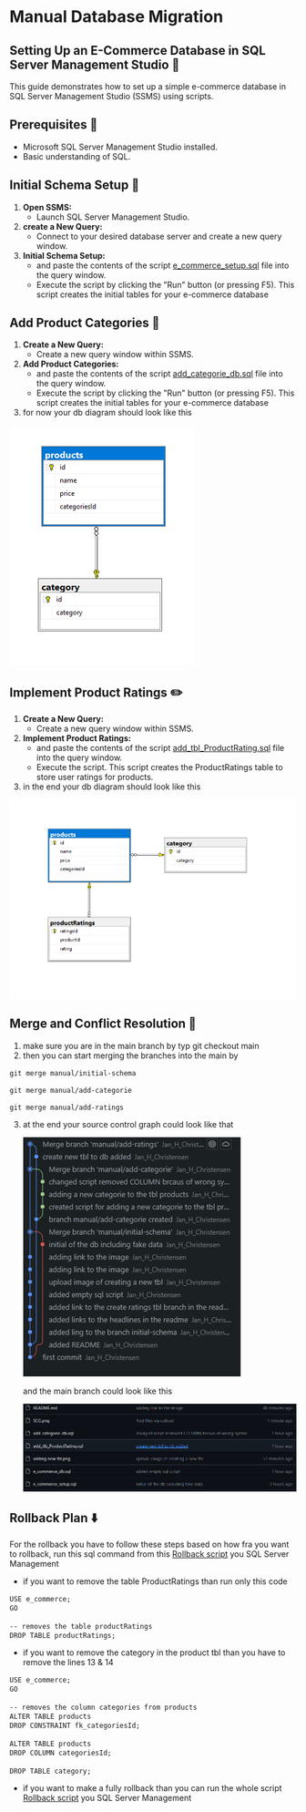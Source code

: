 # **Manual Database Migration**

## **Setting Up an E-Commerce Database in SQL Server Management Studio** :rocket:

This guide demonstrates how to set up a simple e-commerce database in SQL Server Management Studio (SSMS) using scripts.

## **Prerequisites** :memo:

- Microsoft SQL Server Management Studio installed.
- Basic understanding of SQL.

## **Initial Schema Setup** :wrench:

1. **Open SSMS:**
   - Launch SQL Server Management Studio.
2. **create a New Query:**
   - Connect to your desired database server and create a new query window.
3. **Initial Schema Setup:**
   - and paste the contents of the script [e_commerce_setup.sql](https://github.com/Jan-H-Christensen/DB_assignment/blob/manual/initial-schema/e_commerce_setup.sql) file into the query window.
   - Execute the script by clicking the "Run" button (or pressing F5). This script creates the initial tables for your e-commerce database

## **Add Product Categories** :hammer:

1. **Create a New Query:**
   - Create a new query window within SSMS.
2. **Add Product Categories:**
   - and paste the contents of the script [add_categorie_db.sql](https://github.com/Jan-H-Christensen/DB_assignment/blob/manual/add-categorie/add_categorie_db.sql) file into the query window.
   - Execute the script by clicking the "Run" button (or pressing F5). This script creates the initial tables for your e-commerce database
3. for now your db diagram should look like this

![Image of the created tbl category](https://github.com/Jan-H-Christensen/DB_assignment/blob/main/adding%20category%20tbl.png)

## **Implement Product Ratings** :pencil2:

1. **Create a New Query:**
   - Create a new query window within SSMS.
2. **Implement Product Ratings:**
   - and paste the contents of the script [add_tbl_ProductRating.sql](https://github.com/Jan-H-Christensen/DB_assignment/blob/manual/add-ratings/add_tlb_ProductRating.sql) file into the query window.
   - Execute the script. This script creates the ProductRatings table to store user ratings for products.
3. in the end your db diagram should look like this

![Image of the created tbl](https://github.com/Jan-H-Christensen/DB_assignment/blob/main/adding%20product%20tbl.png)

## **Merge and Conflict Resolution** :twisted_rightwards_arrows:

1. make sure you are in the main branch by typ git checkout main
2. then you can start merging the branches into the main by

```
git merge manual/initial-schema
```

```
git merge manual/add-categorie
```

```
git merge manual/add-ratings
```

3. at the end your source control graph could look like that

   ![Image source control graph](https://github.com/Jan-H-Christensen/DB_assignment/blob/main/SCG.png)

   and the main branch could look like this

   ![Image main branch](https://github.com/Jan-H-Christensen/DB_assignment/blob/main/main_branch.png)

## **Rollback Plan** :arrow_down:

For the rollback you have to follow these steps based on how fra you want to rollback,
run this sql command from this [Rollback script](https://github.com/Jan-H-Christensen/DB_assignment/blob/main/sql_rollback.sql) you SQL Server Management

- if you want to remove the table ProductRatings than run only this code

```
USE e_commerce;
GO

-- removes the table productRatings
DROP TABLE productRatings;
```

- if you want to remove the category in the product tbl than you have to remove the lines 13 & 14

```
USE e_commerce;
GO

-- removes the column categories from products
ALTER TABLE products
DROP CONSTRAINT fk_categoriesId;

ALTER TABLE products
DROP COLUMN categoriesId;

DROP TABLE category;
```

- if you want to make a fully rollback than you can run the whole script [Rollback script](https://github.com/Jan-H-Christensen/DB_assignment/blob/main/sql_rollback.sql) you SQL Server Management
